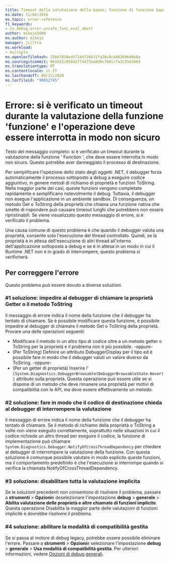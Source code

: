 ```yaml
---
title: Timeout della valutazione della &apos; funzione di funzione &apos; e di cui è necessario interrompere l'operazione in modo non sicuro | Microsoft Docs
ms.date: 11/04/2016
ms.topic: error-reference
f1_keywords:
- vs.debug.error.unsafe_func_eval_abort
author: mikejo5000
ms.author: mikejo
manager: jillfra
ms.workload:
- multiple
ms.openlocfilehash: 256b7858ed5714d716b31fa28c8cd463b96dbb8a
ms.sourcegitcommit: 062615c058d2ff44751e8d0c704ccfa3c5543469
ms.translationtype: MT
ms.contentlocale: it-IT
ms.lasthandoff: 09/22/2020
ms.locfileid: "90852745"
---
```

# <a name="error-evaluating-the-function-39function39-timed-out-and-needed-to-be-aborted-in-an-unsafe-way"></a>Errore: si è verificato un timeout durante la valutazione della funzione &#39;funzione&#39; e l'operazione deve essere interrotta in modo non sicuro

Testo del messaggio completo: si è verificato un timeout durante la valutazione della funzione ' Function ', che deve essere interrotta in modo non sicuro. Questo potrebbe aver danneggiato il processo di destinazione.

Per semplificare l'ispezione dello stato degli oggetti .NET, il debugger forza automaticamente il processo sottoposto a debug a eseguire codice aggiuntivo, in genere metodi di richiamo di proprietà e funzioni ToString. Nella maggior parte dei casi, queste funzioni vengono completate rapidamente e semplificano notevolmente il debug. Tuttavia, il debugger non esegue l'applicazione in un ambiente sandbox. Di conseguenza, un metodo Get o ToString della proprietà che chiama una funzione nativa che smette di rispondere può causare timeout lunghi che potrebbero non essere ripristinabili. Se viene visualizzato questo messaggio di errore, si è verificato il problema.

Una causa comune di questo problema è che quando il debugger valuta una proprietà, consente solo l'esecuzione del thread controllato. Quindi, se la proprietà è in attesa dell'esecuzione di altri thread all'interno dell'applicazione sottoposta a debug e se è in attesa in un modo in cui il Runtime .NET non è in grado di interrompere, questo problema si verificherà.

## <a name="to-correct-this-error"></a>Per correggere l'errore

Questo problema può essere dovuto a diverse soluzioni.

### <a name="solution-1-prevent-the-debugger-from-calling-the-getter-property-or-tostring-method"></a>#1 soluzione: impedire al debugger di chiamare la proprietà Getter o il metodo ToString

Il messaggio di errore indica il nome della funzione che il debugger ha tentato di chiamare. Se è possibile modificare questa funzione, è possibile impedire al debugger di chiamare il metodo Get o ToString della proprietà. Provare una delle operazioni seguenti:

* Modificare il metodo in un altro tipo di codice oltre a un metodo getter o ToString per la proprietà e il problema non è più possibile.
    -oppure-
* (Per ToString) Definire un attributo DebuggerDisplay per il tipo ed è possibile fare in modo che il debugger valuti un valore diverso da ToString.
    -oppure-
* (Per un getter di proprietà) Inserire l' `[System.Diagnostics.DebuggerBrowsable(DebuggerBrowsableState.Never)]` attributo sulla proprietà. Questa operazione può essere utile se si dispone di un metodo che deve rimanere una proprietà per motivi di compatibilità con le API, ma deve essere effettivamente un metodo.

### <a name="solution-2-have-the-target-code-ask-the-debugger-to-abort-the-evaluation"></a>#2 soluzione: fare in modo che il codice di destinazione chieda al debugger di interrompere la valutazione

Il messaggio di errore indica il nome della funzione che il debugger ha tentato di chiamare. Se il metodo di richiamo della proprietà o ToString a volte non viene eseguito correttamente, soprattutto nelle situazioni in cui il codice richiede un altro thread per eseguire il codice, la funzione di implementazione può chiamare `System.Diagnostics.Debugger.NotifyOfCrossThreadDependency` per chiedere al debugger di interrompere la valutazione della funzione. Con questa soluzione è comunque possibile valutare in modo esplicito queste funzioni, ma il comportamento predefinito è che l'esecuzione si interrompe quando si verifica la chiamata NotifyOfCrossThreadDependency.

### <a name="solution-3-disable-all-implicit-evaluation"></a>#3 soluzione: disabilitare tutta la valutazione implicita

Se le soluzioni precedenti non consentono di risolvere il problema, passare a **strumenti**  >  **Opzioni**e deselezionare l'impostazione **debug**  >  **generale**  >  **Abilita valutazione delle proprietà e altre chiamate di funzioni implicite**. Questa operazione Disabilita la maggior parte delle valutazioni di funzioni implicite e dovrebbe risolvere il problema.

### <a name="solution-4-enable-managed-compatibility-mode"></a>#4 soluzione: abilitare la modalità di compatibilità gestita

Se si passa al motore di debug legacy, potrebbe essere possibile eliminare l'errore. Passare a **strumenti**  >  **Opzioni**e selezionare l'impostazione **debug**  >  **generale**  >  **Usa modalità di compatibilità gestita**. Per ulteriori informazioni, vedere [Opzioni di debug generali](../debugger/general-debugging-options-dialog-box.md).
